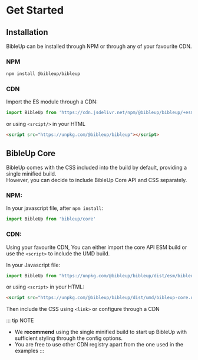 # Get Started

## Installation
BibleUp can be installed through NPM or through any of your favourite CDN.

### NPM

``` bash
npm install @bibleup/bibleup
```

### CDN
Import the ES module through a CDN:

``` js
import BibleUp from 'https://cdn.jsdelivr.net/npm/@bibleup/bibleup/+esm'
```

or using `<srcipt/>` in your HTML

``` html
<script src="https://unpkg.com/@bibleup/bibleup"></script>
```

## BibleUp Core
BibleUp comes with the CSS included into the build by default, providing a single minified build.<br>However, you can decide to include BibleUp Core API and CSS separately.

### NPM:
 
In your javascript file, after `npm install`:

``` js
import BibleUp from 'bibleup/core'
```

### CDN:
Using your favourite CDN, You can either import the core API ESM build or use the `<script>` to include the UMD build.

In your Javascript file: 

``` js
import BibleUp from "https://unpkg.com/@bibleup/bibleup/dist/esm/bibleup-core.esm.min.js"
```

or using `<script>` in your HTML:

``` html
<script src="https://unpkg.com/@bibleup/bibleup/dist/umd/bibleup-core.umd.min.js"></script>
```

Then include the CSS using `<link>` or configure through a CDN

::: tip NOTE
- We **recommend** using the single minified build to start up BibleUp with sufficient styling through the config options.
- You are free to use other CDN registry apart from the one used in the examples
:::
